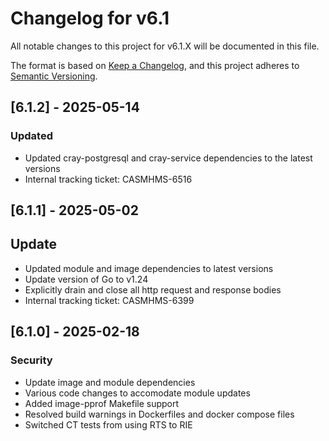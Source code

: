 # Changelog for v6.1

All notable changes to this project for v6.1.X will be documented in this file.

The format is based on [Keep a Changelog](https://keepachangelog.com/en/1.0.0/),
and this project adheres to [Semantic Versioning](https://semver.org/spec/v2.0.0.html).

## [6.1.2] - 2025-05-14

### Updated

- Updated cray-postgresql and cray-service dependencies to the latest versions
- Internal tracking ticket: CASMHMS-6516

## [6.1.1] - 2025-05-02

## Update

- Updated module and image dependencies to latest versions
- Update version of Go to v1.24
- Explicitly drain and close all http request and response bodies
- Internal tracking ticket: CASMHMS-6399

## [6.1.0] - 2025-02-18

### Security

- Update image and module dependencies
- Various code changes to accomodate module updates
- Added image-pprof Makefile support
- Resolved build warnings in Dockerfiles and docker compose files
- Switched CT tests from using RTS to RIE
